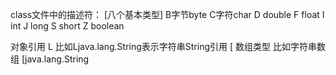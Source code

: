 class文件中的描述符：
[八个基本类型]
B字节byte
C字符char
D double
F float
I int
J long
S short
Z boolean


对象引用 L  比如Ljava.lang.String表示字符串String引用
[ 数组类型   比如字符串数组 [java.lang.String